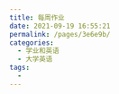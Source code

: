 ```yaml
---
title: 每周作业
date: 2021-09-19 16:55:21
permalink: /pages/3e6e9b/
categories:
  - 学业和英语
  - 大学英语
tags:
  - 
---
```

